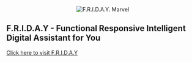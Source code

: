 <p align="center">
  <img src="https://upload.wikimedia.org/wikipedia/en/4/40/F.R.I.D.A.Y._%28Marvel_Comics%29.jpg" alt="F.R.I.D.A.Y. Marvel" />
</p>

## F.R.I.D.A.Y - Functional Responsive Intelligent Digital Assistant for You ##

[Click here to visit F.R.I.D.A.Y](https://b3nd1x.github.io/F.R.I.D.A.Y/index.html)

